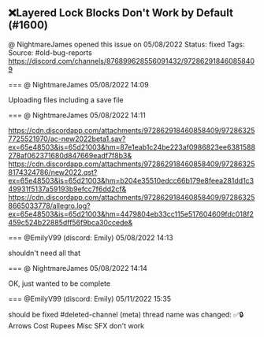 ## ❌Layered Lock Blocks Don't Work by Default (#1600)
@ NightmareJames opened this issue on 05/08/2022
Status: fixed
Tags: 
Source: #old-bug-reports https://discord.com/channels/876899628556091432/972862918460858409


=== @ NightmareJames 05/08/2022 14:09

Uploading files including a save file

=== @ NightmareJames 05/08/2022 14:11


https://cdn.discordapp.com/attachments/972862918460858409/972863257725521970/ac-new2022beta1.sav?ex=65e48503&is=65d21003&hm=87e1eab1c24be223af0986823ee6381588278af062371680d847669eadf7f8b3&
https://cdn.discordapp.com/attachments/972862918460858409/972863258174324786/new2022.qst?ex=65e48503&is=65d21003&hm=b204e35510edcc66b179e8feea281dd1c349931f5137a59193b9efcc7f6dd2cf&
https://cdn.discordapp.com/attachments/972862918460858409/972863258665033778/allegro.log?ex=65e48503&is=65d21003&hm=4479804eb33cc115e517604609fdc018f2459c524b22885dff56f9bca30ccede&

=== @EmilyV99 (discord: Emily) 05/08/2022 14:13

shouldn't need all that

=== @ NightmareJames 05/08/2022 14:14

OK, just wanted to be complete

=== @EmilyV99 (discord: Emily) 05/11/2022 15:35

should be fixed #deleted-channel
(meta) thread name was changed: ✅🔒Arrows Cost Rupees  Misc SFX don't work

